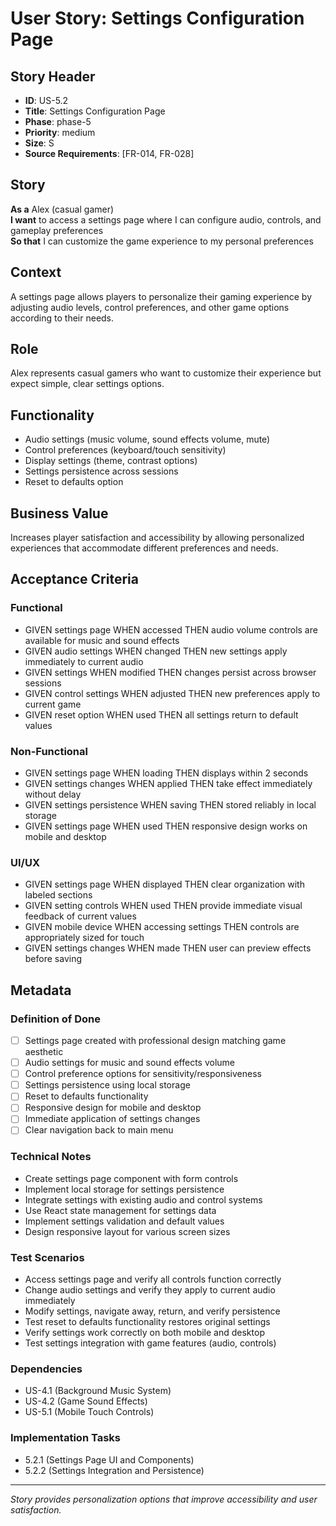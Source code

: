 # User Story: Settings Configuration Page

## Story Header

- **ID**: US-5.2
- **Title**: Settings Configuration Page
- **Phase**: phase-5
- **Priority**: medium
- **Size**: S
- **Source Requirements**: [FR-014, FR-028]

## Story

**As a** Alex (casual gamer)  
**I want** to access a settings page where I can configure audio, controls, and gameplay preferences  
**So that** I can customize the game experience to my personal preferences

## Context

A settings page allows players to personalize their gaming experience by adjusting audio levels, control preferences, and other game options according to their needs.

## Role

Alex represents casual gamers who want to customize their experience but expect simple, clear settings options.

## Functionality

- Audio settings (music volume, sound effects volume, mute)
- Control preferences (keyboard/touch sensitivity)
- Display settings (theme, contrast options)
- Settings persistence across sessions
- Reset to defaults option

## Business Value

Increases player satisfaction and accessibility by allowing personalized experiences that accommodate different preferences and needs.

## Acceptance Criteria

### Functional

- GIVEN settings page WHEN accessed THEN audio volume controls are available for music and sound effects
- GIVEN audio settings WHEN changed THEN new settings apply immediately to current audio
- GIVEN settings WHEN modified THEN changes persist across browser sessions
- GIVEN control settings WHEN adjusted THEN new preferences apply to current game
- GIVEN reset option WHEN used THEN all settings return to default values

### Non-Functional

- GIVEN settings page WHEN loading THEN displays within 2 seconds
- GIVEN settings changes WHEN applied THEN take effect immediately without delay
- GIVEN settings persistence WHEN saving THEN stored reliably in local storage
- GIVEN settings page WHEN used THEN responsive design works on mobile and desktop

### UI/UX

- GIVEN settings page WHEN displayed THEN clear organization with labeled sections
- GIVEN setting controls WHEN used THEN provide immediate visual feedback of current values
- GIVEN mobile device WHEN accessing settings THEN controls are appropriately sized for touch
- GIVEN settings changes WHEN made THEN user can preview effects before saving

## Metadata

### Definition of Done

- [ ] Settings page created with professional design matching game aesthetic
- [ ] Audio settings for music and sound effects volume
- [ ] Control preference options for sensitivity/responsiveness
- [ ] Settings persistence using local storage
- [ ] Reset to defaults functionality
- [ ] Responsive design for mobile and desktop
- [ ] Immediate application of settings changes
- [ ] Clear navigation back to main menu

### Technical Notes

- Create settings page component with form controls
- Implement local storage for settings persistence
- Integrate settings with existing audio and control systems
- Use React state management for settings data
- Implement settings validation and default values
- Design responsive layout for various screen sizes

### Test Scenarios

- Access settings page and verify all controls function correctly
- Change audio settings and verify they apply to current audio immediately
- Modify settings, navigate away, return, and verify persistence
- Test reset to defaults functionality restores original settings
- Verify settings work correctly on both mobile and desktop
- Test settings integration with game features (audio, controls)

### Dependencies

- US-4.1 (Background Music System)
- US-4.2 (Game Sound Effects)
- US-5.1 (Mobile Touch Controls)

### Implementation Tasks

- 5.2.1 (Settings Page UI and Components)
- 5.2.2 (Settings Integration and Persistence)

---

_Story provides personalization options that improve accessibility and user satisfaction._
